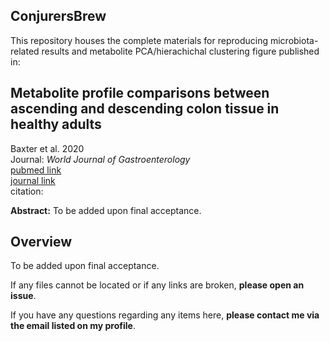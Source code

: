 ## ConjurersBrew

This repository houses the complete materials for reproducing microbiota-related results and metabolite PCA/hierachichal clustering figure published in: <br/>

## Metabolite profile comparisons between ascending and descending colon tissue in healthy adults

Baxter et al. 2020 <br/>
Journal: *World Journal of Gastroenterology* <br/>
[pubmed link](https://github.com/kdprkr/ConjurersBrew) <br/>
[journal link](https://github.com/kdprkr/ConjurersBrew) <br/>
citation: <br/>

**Abstract:** To be added upon final acceptance. <br/>

## Overview
To be added upon final acceptance. <br/>

If any files cannot be located or if any links are broken, **please open an issue**. <br/>

If you have any questions regarding any items here, **please contact me via the email listed on my profile**. <br/>
